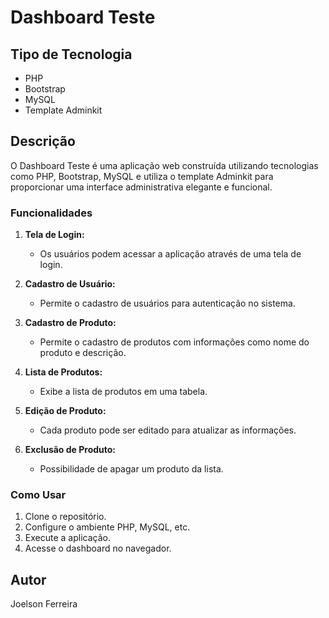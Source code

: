 # Dashboard Teste

## Tipo de Tecnologia

- PHP
- Bootstrap
- MySQL
- Template Adminkit

## Descrição

O Dashboard Teste é uma aplicação web construída utilizando tecnologias como PHP, Bootstrap, MySQL e utiliza o template Adminkit para proporcionar uma interface administrativa elegante e funcional.

### Funcionalidades

1. **Tela de Login:**
   - Os usuários podem acessar a aplicação através de uma tela de login.

2. **Cadastro de Usuário:**
   - Permite o cadastro de usuários para autenticação no sistema.

3. **Cadastro de Produto:**
   - Permite o cadastro de produtos com informações como nome do produto e descrição.

4. **Lista de Produtos:**
   - Exibe a lista de produtos em uma tabela.

5. **Edição de Produto:**
   - Cada produto pode ser editado para atualizar as informações.

6. **Exclusão de Produto:**
   - Possibilidade de apagar um produto da lista.

### Como Usar

1. Clone o repositório.
2. Configure o ambiente PHP, MySQL, etc.
3. Execute a aplicação.
4. Acesse o dashboard no navegador.

## Autor
Joelson Ferreira
